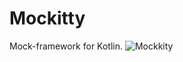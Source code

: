 # Mockitty
Mock-framework for Kotlin.
![Mockkity](https://github.com/PabloBullies/Mockitty/assets/99732685/af706fe9-0cdf-421d-b646-1115b1d7b096)
